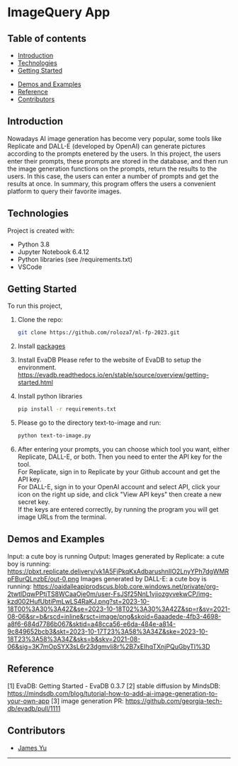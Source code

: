 # ImageQuery App   

## Table of contents
* [Introduction](#introduction)
* [Technologies](#technologies)
* [Getting Started](#getting-started)
<!-- * [Evaluation and Results](#evaluation-and-results) -->
* [Demos and Examples](#demos-and-examples)
* [Reference](#reference)
* [Contributors](#contributors)

## Introduction
Nowadays AI image generation has become very popular, some tools like Replicate and DALL-E (developed by OpenAI) can generate pictures according to the prompts enetered by the users. 
In this project, the users enter their prompts, these prompts are stored in the database, and then run the image generation functions on the prompts, return the results to the users. 
In this case, the users can enter a number of prompts and get the results at once. In summary, this program offers the users a convenient platform to query their favorite images.

## Technologies
Project is created with:
* Python 3.8
* Jupyter Notebook 6.4.12
* Python libraries (see /requirements.txt)
* VSCode

## Getting Started
To run this project, 
1. Clone the repo:
   ```sh
   git clone https://github.com/roloza7/ml-fp-2023.git
   ```
2. Install [packages](#technologies)

3. Install EvaDB
    Please refer to the website of EvaDB to setup the environment.  
    https://evadb.readthedocs.io/en/stable/source/overview/getting-started.html

4. Install python libraries
   ```sh
   pip install -r requirements.txt
   ```
5. Please go to the directory text-to-image and run:  
    ```sh
    python text-to-image.py
    ```  
6. After entering your prompts, you can choose which tool you want, either Replicate, DALL-E, or both. Then you need to enter the API key for the tool.  
For Replicate, sign in to Replicate by your Github account and get the API key.  
For DALL-E, sign in to your OpenAI account and select API, click your icon on the right up side, and click "View API keys" then create a new secret key.  
If the keys are entered correctly, by running the program you will get image URLs from the terminal.  

## Demos and Examples
Input: a cute boy is running
Output: 
Images generated by Replicate:
a cute boy is running: https://pbxt.replicate.delivery/vk1A5FjPkqKxAdbarushnllO2LnyYPh7dgWMRpFBurQLnzbE/out-0.png
Images generated by DALL-E:
a cute boy is running: https://oaidalleapiprodscus.blob.core.windows.net/private/org-2twtIDqwPPtjTS8WCaaOje0m/user-FsJSf25NnL1vjiozgvvekwCP/img-kzd002HufUbtiPmLwLS4RaKJ.png?st=2023-10-18T00%3A30%3A42Z&se=2023-10-18T02%3A30%3A42Z&sp=r&sv=2021-08-06&sr=b&rscd=inline&rsct=image/png&skoid=6aaadede-4fb3-4698-a8f6-684d7786b067&sktid=a48cca56-e6da-484e-a814-9c849652bcb3&skt=2023-10-17T23%3A58%3A34Z&ske=2023-10-18T23%3A58%3A34Z&sks=b&skv=2021-08-06&sig=3K7mOpSYX3sL6r23dgmvli8r%2B7xEIhqTXnjPQuGbyTI%3D

## Reference 
[1] EvaDB: Getting Started - EvaDB 0.3.7
[2] stable diffusion by MindsDB:  https://mindsdb.com/blog/tutorial-how-to-add-ai-image-generation-to-your-own-app
[3] image generation PR: https://github.com/georgia-tech-db/evadb/pull/1111

## Contributors
* [James Yu](https://github.com/Jamesyu220)
---